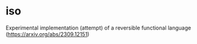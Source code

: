 # iso
Experimental implementation (attempt) of a reversible functional language (https://arxiv.org/abs/2309.12151)
